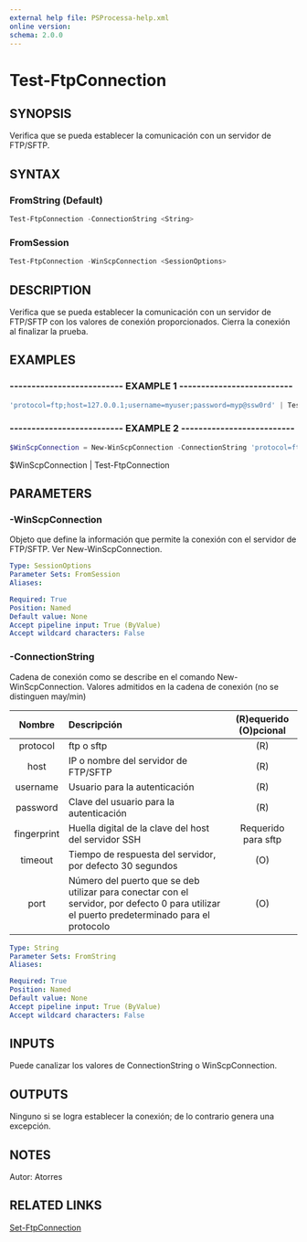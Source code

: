 ```yaml
---
external help file: PSProcessa-help.xml
online version: 
schema: 2.0.0
---
```


# Test-FtpConnection

## SYNOPSIS
Verifica que se pueda establecer la comunicación con un servidor de FTP/SFTP.

## SYNTAX

### FromString (Default)
```powershell
Test-FtpConnection -ConnectionString <String>
```

### FromSession
```powershell
Test-FtpConnection -WinScpConnection <SessionOptions>
```

## DESCRIPTION
Verifica que se pueda establecer la comunicación con un servidor de FTP/SFTP con los valores de conexión proporcionados.
Cierra la conexión al finalizar la prueba.

## EXAMPLES

### -------------------------- EXAMPLE 1 --------------------------
```powershell
'protocol=ftp;host=127.0.0.1;username=myuser;password=myp@ssw0rd' | Test-FtpConnection
```

### -------------------------- EXAMPLE 2 --------------------------
```powershell
$WinScpConnection = New-WinScpConnection -ConnectionString 'protocol=ftp;host=127.0.0.1;username=myuser;password=myp@ssw0rd'
```

$WinScpConnection | Test-FtpConnection

## PARAMETERS

### -WinScpConnection
Objeto que define la información que permite la conexión con el servidor de FTP/SFTP.
Ver New-WinScpConnection.

```yaml
Type: SessionOptions
Parameter Sets: FromSession
Aliases: 

Required: True
Position: Named
Default value: None
Accept pipeline input: True (ByValue)
Accept wildcard characters: False
```

### -ConnectionString
Cadena de conexión como se describe en el comando New-WinScpConnection.
Valores admitidos en la cadena de conexión (no se distinguen may/min)

| Nombre | Descripción | (R)equerido (O)pcional |
| :--------: |:-------------| :---:|
| protocol | ftp o sftp | (R) |
| host | IP o nombre del servidor de FTP/SFTP | (R) |
| username | Usuario para la autenticación | (R) |
| password | Clave del usuario para la autenticación | (R) |
| fingerprint | Huella digital de la clave del host del servidor SSH | Requerido para sftp |
| timeout | Tiempo de respuesta del servidor, por defecto 30 segundos | (O) |
| port | Número del puerto que se deb utilizar para conectar con el servidor, por defecto 0 para utilizar el puerto predeterminado para el protocolo | (O) |

```yaml
Type: String
Parameter Sets: FromString
Aliases: 

Required: True
Position: Named
Default value: None
Accept pipeline input: True (ByValue)
Accept wildcard characters: False
```

## INPUTS

Puede canalizar los valores de  ConnectionString o WinScpConnection.

## OUTPUTS

Ninguno si se logra establecer la conexión; de lo contrario genera una excepción.

## NOTES
Autor: Atorres

## RELATED LINKS

[Set-FtpConnection](Set-FtpConnection.md)


